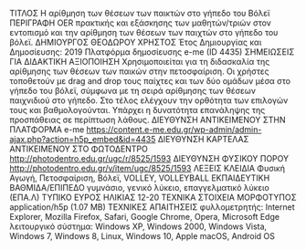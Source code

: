 ΤΙΤΛΟΣ
Η αρίθμηση των θέσεων των παικτών στο γήπεδο του Βόλεϊ
ΠΕΡΙΓΡΑΦΗ
OER πρακτικής και εξάσκησης των μαθητών/τριών στον εντοπισμό και την αρίθμηση των θέσεων των παιχτών στο γήπεδο του βόλεϊ.
ΔΗΜΙΟΥΡΓΟΣ
ΘΕΟΔΩΡΟΥ ΧΡΗΣΤΟΣ
Έτος Δημιουργίας και Δημοσίευσης: 2019
Πλατφόρμα δημοσίευσης e-me (ID 4435)
ΣΗΜΕΙΩΣΕΙΣ ΓΙΑ ΔΙΔΑΚΤΙΚΗ ΑΞΙΟΠΟΙΗΣΗ
Χρησιμοποιείται για τη διδασκαλία της αρίθμησης των θέσεων των παικών στην πετοσφαίριση. Οι χρήστες τοποθετούν με drag and drop τους παίχτες και των δύο ομάδων μέσα στο γήπεδο του βόλεϊ, σύμφωνα με τη σειρά αρίθμησης των θέσεων παιχνιδιού στο γήπεδο. Στο τέλος ελέγχουν την ορθότητα των επιλογών τους και βαθμολογούνται. Υπάρχει η δυνατότητα επανάληψης της προσπάθειας σε περίπτωση λάθους.
ΔΙΕΥΘΥΝΣΗ ΑΝΤΙΚΕΙΜΕΝΟΥ ΣΤΗΝ ΠΛΑΤΦΟΡΜΑ e-me
https://content.e-me.edu.gr/wp-admin/admin-ajax.php?action=h5p_embed&id=4435
ΔΙΕΥΘΥΝΣΗ ΚΑΡΤΕΛΑΣ ΑΝΤΙΚΕΙΜΕΝΟΥ ΣΤΟ ΦΩΤΟΔΕΝΤΡΟ 
http://photodentro.edu.gr/ugc/r/8525/1593
ΔΙΕΥΘΥΝΣΗ ΦΥΣΙΚΟΥ ΠΟΡΟΥ
http://photodentro.edu.gr/v/item/ugc/8525/1593
ΛΕΞΕΙΣ ΚΛΕΙΔΙΑ
Φυσική Αγωγή, Πετοσφαίριση, Βόλεϊ, VOLLEY, VOLLEYBALL
ΕΚΠΑΙΔΕΥΤΙΚΗ ΒΑΘΜΙΔΑ/ΕΠΙΠΕΔΟ
γυμνάσιο, γενικό λύκειο, επαγγελματικό λύκειο (ΕΠΑ.Λ)
ΤΥΠΙΚΟ ΕΥΡΟΣ ΗΛΙΚΙΑΣ
12-20
ΤΕΧΝΙΚΑ ΣΤΟΙΧΕΙΑ
ΜΟΡΦΟΤΥΠΟΣ
application/h5p (1.07 MB)
ΤΕΧΝΙΚΕΣ ΑΠΑΙΤΗΣΕΙΣ
φυλλομετρητής: Internet Explorer, Mozilla Firefox, Safari, Google Chrome, Opera, Microsoft Edge
λειτουργικό σύστημα: Windows XP, Windows 2000, Windows Vista, Windows 7, Windows 8, Linux, Windows 10, Apple macOS, Android OS
